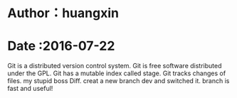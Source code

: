 # Author：huangxin
# Date :2016-07-22
Git is a distributed version control system.
Git is free software distributed under the GPL.
Git has a mutable index called stage.
Git tracks changes of files.
my stupid boss Diff.
creat a new branch dev and switched it.
branch is fast and useful!
